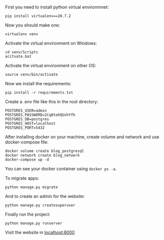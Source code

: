 First you need to install python virtual environmnet:
```
pip install virtualenv==20.7.2
```
Now you should make one:
```
virtualenv venv
```
Activate the virtual environment on Windows:
```
cd venv/Scripts
acitvate.bat
```
Activate the virtual environment on other OS:
```
source venv/bin/activate
```
Now we install the requirements:
```
pip install -r requirements.txt
```
Create a .env file like this in the root directory:
```
POSTGRES_USER=admin
POSTGRES_PASSWORD=2Cq8tohQUvhYfh
POSTGRES_DB=postgres
POSTGRES_HOST=localhost
POSTGRES_PORT=5432
```
After installing docker on your machine, create volume and network and use docker-compose file:
```
docker volume create blog_postgresql
docker network create blog_network
docker-compose up -d
```
You can see your docker container using `docker ps -a`.

To migrate apps:
```
python manage.py migrate
```
And to create an admin for the website:
```
python manage.py createsuperuser
```
Finally run the project:
```
python manage.py runserver
```
Visit the website in [localhost:8000](localhost:8000)


